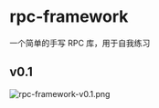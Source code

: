 # rpc-framework
一个简单的手写 RPC 库，用于自我练习

## v0.1

![rpc-framework-v0.1.png](https://s2.loli.net/2024/12/24/D9hClidyzNZ2b6g.png)
